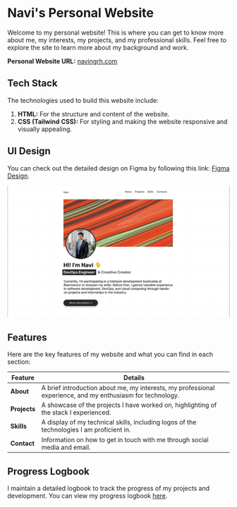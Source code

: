 # Navi's Personal Website

Welcome to my personal website! This is where you can get to know more about me, my interests, my projects, and my professional skills. Feel free to explore the site to learn more about my background and work.

**Personal Website URL:** [navingrh.com](https://navinrgh.vercel.app/)

## Tech Stack
The technologies used to build this website include:
1. **HTML:** For the structure and content of the website.
2. **CSS (Tailwind CSS):** For styling and making the website responsive and visually appealing.

## UI Design
You can check out the detailed design on Figma by following this link: [Figma Design](https://www.figma.com/design/wRJf3MDjBKg19fEjc6XMdH/Personal-Website?node-id=0-1&t=3r0wuIeYcBBtKK5Y-0).

![Landing Page](/assets/images/image.png)

## Features
Here are the key features of my website and what you can find in each section:

| **Feature** | **Details** |
| --- | --- |
| **About** | A brief introduction about me, my interests, my professional experience, and my enthusiasm for technology. |
| **Projects** | A showcase of the projects I have worked on, highlighting of the stack I experienced. |
| **Skills** | A display of my technical skills, including logos of the technologies I am proficient in. |
| **Contact** | Information on how to get in touch with me through social media and email. |

## Progress Logbook
I maintain a detailed logbook to track the progress of my projects and development. You can view my progress logbook [here](https://github.com/navi-0115/bearmentor-logbook-navi/tree/main).


